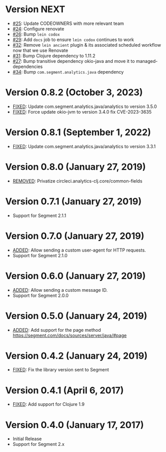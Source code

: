 Version NEXT
================================

* [#25](https://github.com/circleci/analytics-clj/pull/25): Update CODEOWNERS with more relevant team
* [#24](https://github.com/circleci/analytics-clj/pull/24): Configure renovate
* [#26](https://github.com/circleci/analytics-clj/pull/26): Bump `lein codox`
* [#29](https://github.com/circleci/analytics-clj/pull/29): Add `docs` job to ensure `lein codox` continues to work
* [#32](https://github.com/circleci/analytics-clj/pull/32): Remove `lein ancient` plugin & its associated scheduled workflow now that we use Renovate
* [#31](https://github.com/circleci/analytics-clj/pull/31): Bump Clojure dependency to 1.11.2
* [#27](https://github.com/circleci/analytics-clj/pull/27): Bump transitive dependency okio-java and move it to managed-dependencies
* [#34](https://github.com/circleci/analytics-clj/pull/34): Bump `com.segment.analytics.java` dependency

Version 0.8.2 (October 3, 2023)
================================

* [FIXED](https://github.com/circleci/analytics-clj/pull/21): Update com.segment.analytics.java/analytics to version 3.5.0
* [FIXED](https://github.com/circleci/analytics-clj/pull/21): Force update okio-jvm to version 3.4.0 fix CVE-2023-3635

Version 0.8.1 (September 1, 2022)
================================

* [FIXED](https://github.com/circleci/analytics-clj/pull/19): Update com.segment.analytics.java/analytics to version 3.3.1

Version 0.8.0 (January 27, 2019)
================================

* [REMOVED](https://github.com/circleci/analytics-clj/pull/10): Privatize circleci.analytics-clj.core/common-fields

Version 0.7.1 (January 27, 2019)
================================

* Support for Segment 2.1.1

Version 0.7.0 (January 27, 2019)
================================

* [ADDED](https://github.com/circleci/analytics-clj/pull/8): Allow sending a custom user-agent for HTTP requests.
* Support for Segment 2.1.0

Version 0.6.0 (January 27, 2019)
================================

* [ADDED](https://github.com/circleci/analytics-clj/pull/4): Allow sending a custom message ID.
* Support for Segment 2.0.0

Version 0.5.0 (January 24, 2019)
================================

* [ADDED](https://github.com/circleci/analytics-clj/pull/7): Add support for the page method https://segment.com/docs/sources/server/java/#page

Version 0.4.2 (January 24, 2019)
================================

* [FIXED](https://github.com/circleci/analytics-clj/pull/6): Fix the library version sent to Segment

Version 0.4.1 (April 6, 2017)
=============================

* [FIXED](https://github.com/circleci/analytics-clj/pull/2): Add support for Clojure 1.9

Version 0.4.0 (January 17, 2017)
================================

* Initial Release
* Support for Segment 2.x
